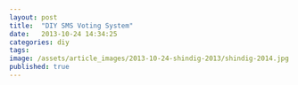 ```yaml
---
layout: post
title:  "DIY SMS Voting System"
date:   2013-10-24 14:34:25
categories: diy
tags: 
image: /assets/article_images/2013-10-24-shindig-2013/shindig-2014.jpg
published: true
---
```

